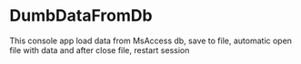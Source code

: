 # DumbDataFromDb

This console app load data from MsAccess db, save to file, automatic open file with data and after close file, restart session
